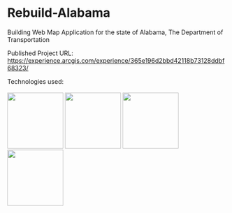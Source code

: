 # Rebuild-Alabama

Building Web Map Application for the state of Alabama, The Department of Transportation

Published Project URL:
https://experience.arcgis.com/experience/365e196d2bbd42118b73128ddbf68323/

Technologies used: 
<br><br>
<img height="128" width="128" src="https://upload.wikimedia.org/wikipedia/commons/thumb/d/df/ArcGIS_logo.png/600px-ArcGIS_logo.png" alt="" title="Arcgis">
<img height="128" src="https://catalin.red/dist/uploads/2011/01/css3-html5-logo-initial.png" alt="" title="HTML5">
<img height="128" src= "https://cdn.worldvectorlogo.com/logos/css3.svg" alt="" title="CSS3">
<img height="128" src="https://1000logos.net/wp-content/uploads/2020/09/JavaScript-Logo.png" alt="" title="JavaScipt">
